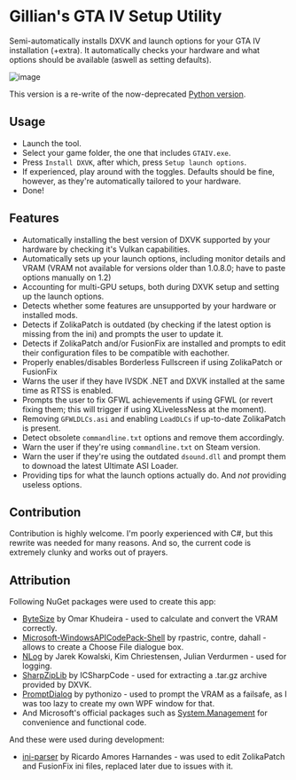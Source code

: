 # Gillian's GTA IV Setup Utility
Semi-automatically installs DXVK and launch options for your GTA IV installation (+extra). It automatically checks your hardware and what options should be available (aswell as setting defaults).

![image](https://github.com/gillian-guide/GTAIVSetupUtilityWPF/assets/70141395/8f1cd70e-a6a2-4568-a222-853ca5820e0a)

This version is a re-write of the now-deprecated [Python version](https://github.com/SandeMC/GTAIVSetupUtility).

## Usage
- Launch the tool.
- Select your game folder, the one that includes `GTAIV.exe`.
- Press `Install DXVK`, after which, press `Setup launch options`.
- If experienced, play around with the toggles. Defaults should be fine, however, as they're automatically tailored to your hardware.
- Done!

## Features
- Automatically installing the best version of DXVK supported by your hardware by checking it's Vulkan capabilities.
- Automatically sets up your launch options, including monitor details and VRAM (VRAM not available for versions older than 1.0.8.0; have to paste options manually on 1.2)
- Accounting for multi-GPU setups, both during DXVK setup and setting up the launch options.
- Detects whether some features are unsupported by your hardware or installed mods.
- Detects if ZolikaPatch is outdated (by checking if the latest option is missing from the ini) and prompts the user to update it.
- Detects if ZolikaPatch and/or FusionFix are installed and prompts to edit their configuration files to be compatible with eachother.
- Properly enables/disables Borderless Fullscreen if using ZolikaPatch or FusionFix
- Warns the user if they have IVSDK .NET and DXVK installed at the same time as RTSS is enabled.
- Prompts the user to fix GFWL achievements if using GFWL (or revert fixing them; this will trigger if using XLivelessNess at the moment).
- Removing `GFWLDLCs.asi` and enabling `LoadDLCs` if up-to-date ZolikaPatch is present.
- Detect obsolete `commandline.txt` options and remove them accordingly.
- Warn the user if they're using `commandline.txt` on Steam version.
- Warn the user if they're using the outdated `dsound.dll` and prompt them to downoad the latest Ultimate ASI Loader.
- Providing tips for what the launch options actually do. And *not* providing useless options.

## Contribution
Contribution is highly welcome. I'm poorly experienced with C#, but this rewrite was needed for many reasons. And so, the current code is extremely clunky and works out of prayers.

## Attribution
Following NuGet packages were used to create this app:

- [ByteSize](https://www.nuget.org/packages/ByteSize) by Omar Khudeira - used to calculate and convert the VRAM correctly.
- [Microsoft-WindowsAPICodePack-Shell](https://www.nuget.org/packages/WindowsAPICodePack-Shell) by rpastric, contre, dahall - allows to create a Choose File dialogue box.
- [NLog](https://www.nuget.org/packages/NLog) by Jarek Kowalski, Kim Chriestensen, Julian Verdurmen - used for logging.
- [SharpZipLib](https://www.nuget.org/packages/SharpZipLib) by ICSharpCode - used for extracting a .tar.gz archive provided by DXVK.
- [PromptDialog](https://www.nuget.org/packages/PromptDialog/) by pythonizo - used to prompt the VRAM as a failsafe, as I was too lazy to create my own WPF window for that.
- And Microsoft's official packages such as [System.Management](https://www.nuget.org/packages/System.Management/) for convenience and functional code.

And these were used during development:

- [ini-parser](https://github.com/rickyah/ini-parser) by Ricardo Amores Harnandes - was used to edit ZolikaPatch and FusionFix ini files, replaced later due to issues with it.
